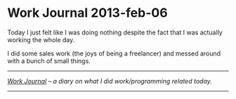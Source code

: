 # Work Journal 2013-feb-06

Today I just felt like I was doing nothing despite the fact that I was actually working the whole day. 

I did some sales work (the joys of being a freelancer) and messed around with a bunch of small things.

<hr />

<em><a href="/blog/work-journal-what-workprogramming-related-did-i-learn-today/">Work Journal</a> – a diary on what I did work/programming related today.</em>

<hr />
